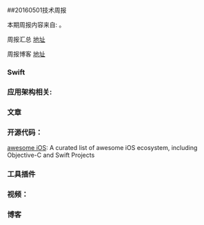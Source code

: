 
##20160501技术周报

本期周报内容来自: 。

周报汇总 [地址](https://github.com/BaiduHiDeviOS/iOS-Tech-Weekly)

周报博客 [地址](http://baiduhidevios.github.io/)

### Swift


### 应用架构相关:


### 文章


### 开源代码：

[awesome iOS](https://github.com/vsouza/awesome-ios): A curated list of awesome iOS ecosystem, including Objective-C and Swift Projects


### 工具插件


### 视频：


### 博客


